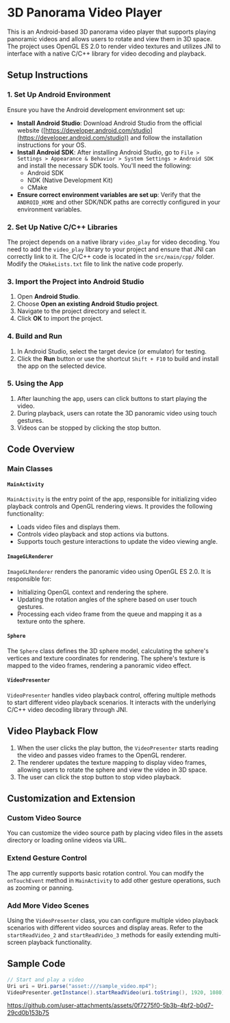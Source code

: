 
# 3D Panorama Video Player

This is an Android-based 3D panorama video player that supports playing panoramic videos and allows users to rotate and view them in 3D space. The project uses OpenGL ES 2.0 to render video textures and utilizes JNI to interface with a native C/C++ library for video decoding and playback.

## Setup Instructions

### 1. Set Up Android Environment

Ensure you have the Android development environment set up:

- **Install Android Studio**: Download Android Studio from the official website ([https://developer.android.com/studio](https://developer.android.com/studio)) and follow the installation instructions for your OS.
- **Install Android SDK**: After installing Android Studio, go to `File > Settings > Appearance & Behavior > System Settings > Android SDK` and install the necessary SDK tools. You'll need the following:
    - Android SDK
    - NDK (Native Development Kit)
    - CMake
- **Ensure correct environment variables are set up**: Verify that the `ANDROID_HOME` and other SDK/NDK paths are correctly configured in your environment variables.

### 2. Set Up Native C/C++ Libraries

The project depends on a native library `video_play` for video decoding. You need to add the `video_play` library to your project and ensure that JNI can correctly link to it. The C/C++ code is located in the `src/main/cpp/` folder. Modify the `CMakeLists.txt` file to link the native code properly.

### 3. Import the Project into Android Studio

1. Open **Android Studio**.
2. Choose **Open an existing Android Studio project**.
3. Navigate to the project directory and select it.
4. Click **OK** to import the project.

### 4. Build and Run

1. In Android Studio, select the target device (or emulator) for testing.
2. Click the **Run** button or use the shortcut `Shift + F10` to build and install the app on the selected device.

### 5. Using the App

1. After launching the app, users can click buttons to start playing the video.
2. During playback, users can rotate the 3D panoramic video using touch gestures.
3. Videos can be stopped by clicking the stop button.

## Code Overview

### Main Classes

#### `MainActivity`

`MainActivity` is the entry point of the app, responsible for initializing video playback controls and OpenGL rendering views. It provides the following functionality:

- Loads video files and displays them.
- Controls video playback and stop actions via buttons.
- Supports touch gesture interactions to update the video viewing angle.

#### `ImageGLRenderer`

`ImageGLRenderer` renders the panoramic video using OpenGL ES 2.0. It is responsible for:

- Initializing OpenGL context and rendering the sphere.
- Updating the rotation angles of the sphere based on user touch gestures.
- Processing each video frame from the queue and mapping it as a texture onto the sphere.

#### `Sphere`

The `Sphere` class defines the 3D sphere model, calculating the sphere's vertices and texture coordinates for rendering. The sphere's texture is mapped to the video frames, rendering a panoramic video effect.

#### `VideoPresenter`

`VideoPresenter` handles video playback control, offering multiple methods to start different video playback scenarios. It interacts with the underlying C/C++ video decoding library through JNI.

## Video Playback Flow

1. When the user clicks the play button, the `VideoPresenter` starts reading the video and passes video frames to the OpenGL renderer.
2. The renderer updates the texture mapping to display video frames, allowing users to rotate the sphere and view the video in 3D space.
3. The user can click the stop button to stop video playback.

## Customization and Extension

### Custom Video Source

You can customize the video source path by placing video files in the assets directory or loading online videos via URL.

### Extend Gesture Control

The app currently supports basic rotation control. You can modify the `onTouchEvent` method in `MainActivity` to add other gesture operations, such as zooming or panning.

### Add More Video Scenes

Using the `VideoPresenter` class, you can configure multiple video playback scenarios with different video sources and display areas. Refer to the `startReadVideo_2` and `startReadVideo_3` methods for easily extending multi-screen playback functionality.

## Sample Code

```java
// Start and play a video
Uri uri = Uri.parse("asset:///sample_video.mp4");
VideoPresenter.getInstance().startReadVideo(uri.toString(), 1920, 1080);
```



https://github.com/user-attachments/assets/0f7275f0-5b3b-4bf2-b0d7-29cd0b153b75



